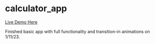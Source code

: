 # calculator_app

[Live Demo Here](https://jjxrry.github.io/calculator_app)

Finished basic app with full functionality and transition-in animations on 1/11/23.
